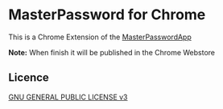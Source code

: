 # MasterPassword for Chrome

This is a Chrome Extension of the [MasterPasswordApp](http://masterpasswordapp.com/)

**Note:** When finish it will be published in the Chrome Webstore

## Licence

[GNU GENERAL PUBLIC LICENSE v3](LICENCE)